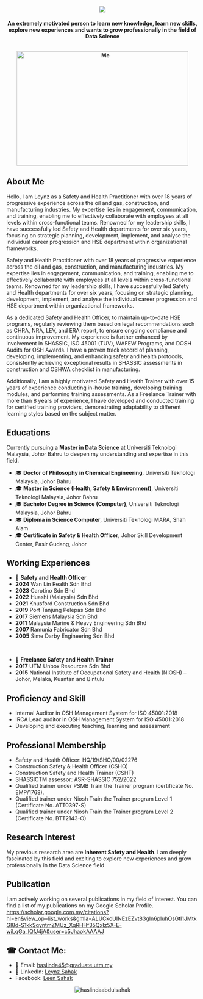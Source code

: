 <h2 align="center">
    <img src="https://readme-typing-svg.herokuapp.com/?font=Righteous&size=35&center=true&vCenter=true&width=700&height=70&duration=4000&lines=Hello+World!+This+is+Leynz+Sahak" />
</h2>

<h4 align="center">An extremely motivated person to learn new knowledge, learn new skills, explore new experiences and wants to grow professionally in the field of Data Science<br>
<br>  
<p align="center">
  <img src="https://avatars.githubusercontent.com/u/184810828?s=400&u=fa200afb5040a74d8d2cfef355a485c639e180a1&v=4" alt="Me" width= "450" height="300" />
</p>

## About Me
Hello, I am Leynz as a Safety and Health Practitioner with over 18 years of progressive experience across the oil and gas, construction, and manufacturing industries. My expertise lies in engagement, communication, and training, enabling me to effectively collaborate with employees at all levels within cross-functional teams. Renowned for my leadership skills, I have successfully led Safety and Health departments for over six years, focusing on strategic planning, development, implement, and analyse the individual career progression and HSE department within organizational frameworks. 
<br>

Safety and Health Practitioner with over 18 years of progressive experience across the oil and gas, construction, and manufacturing industries. My expertise lies in engagement, communication, and training, enabling me to effectively collaborate with employees at all levels within cross-functional teams. Renowned for my leadership skills, I have successfully led Safety and Health departments for over six years, focusing on strategic planning, development, implement, and analyse the individual career progression and HSE department within organizational frameworks.
<br>

As a dedicated Safety and Health Officer, to maintain up-to-date HSE programs, regularly reviewing them based on legal recommendations such as CHRA, NRA, LEV, and ERA report, to ensure ongoing compliance and continuous improvement. My experience is further enhanced by involvement in SHASSIC, ISO 45001 (TUV), WAFEW Programs, and DOSH Audits for OSH Awards. I have a proven track record of planning, developing, implementing, and enhancing safety and health protocols, consistently achieving exceptional results in SHASSIC assessments in construction and OSHWA checklist in manufacturing.
<br>

Additionally, I am a highly motivated Safety and Health Trainer with over 15 years of experience conducting in-house training, developing training modules, and performing training assessments. As a Freelance Trainer with more than 8 years of experience, I have developed and conducted training for certified training providers, demonstrating adaptability to different learning styles based on the subject matter.

## Educations
Currently pursuing a **Master in Data Science** at Universiti Teknologi Malaysia,  Johor Bahru to deepen my understanding and expertise in this field.
<br>

- 🎓 **Doctor of Philosophy in Chemical Engineering**, Universiti Teknologi Malaysia,  Johor Bahru
- 🎓 **Master in Science (Health, Safety & Environment)**, Universiti Teknologi Malaysia,  Johor Bahru
- 🎓 **Bachelor Degree in Science (Computer)**, Universiti Teknologi Malaysia, Johor Bahru
- 🎓 **Diploma in Science Computer**, Universiti Teknologi MARA, Shah Alam
- 🎓 **Certificate in Safety & Health Officer**, Johor Skill Development Center, Pasir Gudang, Johor

## Working Experiences
- 💼 **Safety and Health Officer**
- **2024** Wan Lin Realth Sdn Bhd
- **2023** Carotino Sdn Bhd
- **2022** Huashi (Malaysia) Sdn Bhd
- **2021** Knusford Construction Sdn Bhd
- **2019** Port Tanjung Pelepas Sdn Bhd
- **2017** Siemens Malaysia Sdn Bhd
- **2011** Malaysia Marine & Heavy Engineering Sdn Bhd
- **2007** Ramunia Fabricator Sdn Bhd
- **2005** Sime Darby Engineering Sdn Bhd
<br>

- 💼 **Freelance Safety and Health Trainer**
- **2017** UTM Unbox Resources Sdn Bhd
- **2015** National Institute of Occupational Safety and Health (NIOSH) – Johor, Melaka, Kuantan and Bintulu

## Proficiency and Skill
- Internal Auditor in OSH Management System for ISO 45001:2018 
- IRCA Lead auditor in OSH Management System for ISO 45001:2018
- Developing and executing teaching, learning and assessment

## Professional Membership
- Safety and Health Officer: HQ/19/SHO/00/02276
- Construction Safety & Health Officer (CSHO)
- Construction Safety and Health Trainer (CSHT)
- SHASSICTM assessor: ASR-SHASSIC 752/2022	
- Qualified trainer under PSMB Train the Trainer program (certificate No. EMP/1768). 
- Qualified trainer under Niosh Train the Trainer program Level 1 (Certificate No. ATT0397-S)
- Qualified trainer under Niosh Train the Trainer program Level 2 (Certificate No. BTT2143-O)

## Research Interest
My previous research area are **Inherent Safety and Health**. I am deeply fascinated by this field and exciting to explore new experiences and grow professionally in the Data Science field 

## Publication
I am actively working on several publications in my field of interest. You can find a list of my publications on my Google Scholar Profile. https://scholar.google.com.my/citations?hl=en&view_op=list_works&gmla=ALUCkoUINEzEZvt83gIn6pluhOsGtl1JMtkGI8d-S1kkSqyntmZMUz_XqRHHf35QxIz5X-E-wiLqGa_lQfJ4jA&user=c5JhaokAAAAJ

## ☎︎ Contact Me:
* 📩 Email: haslinda45@graduate.utm.my
* 🔗 LinkedIn: [Leynz Sahak](https://www.linkedin.com/in/haslinda-abdul-sahak-9ab378267/)
* Facebook: [Leen Sahak](https://www.facebook.com/leensahak)

<p align="center"> <img src="https://komarev.com/ghpvc/?username=haslindaabdulsahak&label=Profile%20views&color=0e75b6&style=flat" alt="haslindaabdulsahak" /> </p>
